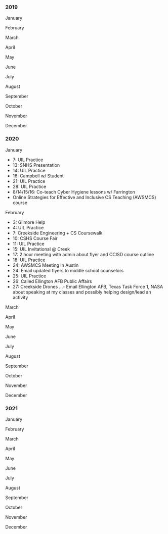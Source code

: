 ### 2019
January


February


March


April


May


June


July


August


September

October

November

December


### 2020
January 
- 7: UIL Practice
- 13: SNHS Presentation
- 14: UIL Practice
- 16: Campbell w/ Student
- 21: UIL Practice
- 28: UIL Practice
- 8/14/15/16: Co-teach Cyber Hygiene lessons w/ Farrington
- Online Strategies for Effective and Inclusive CS Teaching (AWSMCS) course

February
- 3: Gilmore Help
- 4: UIL Practice
- 7: Creekside Engineering + CS Coursewalk
- 10: CSHS Course Fair
- 11: UIL Practice
- 15: UIL Invitational @ Creek
- 17: 2 hour meeting with admin about flyer and CCISD course outline
- 18: UIL Practice
- 24: AWSMCS Meeting in Austin
- 24: Email updated flyers to middle school counselors
- 25: UIL Practice
- 26: Called Ellington AFB Public Affairs
- 27: Creekside Drones
...- Email Ellington AFB, Texas Task Force 1, NASA about speaking at my classes and possibly helping design/lead an activity


March


April


May


June


July


August


September

October

November

December

### 2021
January


February


March


April


May


June


July


August


September

October

November

December

